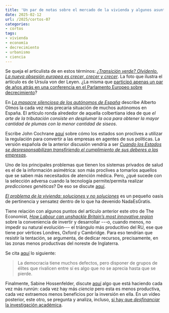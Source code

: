 ```yaml
---
title: 'Un par de notas sobre el mercado de la vivienda y algunos asuntos más'
date: 2025-02-12
url: /2025/cortos-07
categories:
- cortos
tags:
- vivienda
- economía
- decrecimiento
- urbanismo
- ciencia
---
```


Se queja el articulista de en estos términos: [_¿Transición verde? Olvídenlo. La nueva obsesión europea es crecer, crecer y crecer_](https://blogs.elconfidencial.com/mundo/tribuna-internacional/2025-02-03/transicion-verde-olvidalo-nueva-obsesion-europea-crecer_4056124/). La foto que ilustra el artículo es de Ursula von der Leyen. ¿La misma que [participó apenas un par de años atrás en una conferencia en el Parlamento Europeo sobre decrecimiento](https://ec.europa.eu/commission/presscorner/detail/en/speech_23_2761)?

En [_La masacre silenciosa de los autónomos de España_](https://blogs.elconfidencial.com/cultura/mala-fama/2025-02-05/masacre-silenciosa-autonomas_4056464/) describe Alberto Olmos la cada vez más precaria situación de muchos autónomos en España. El artículo ronda alrededor de aquella colbertiana idea de que _el arte de la tributación consiste en desplumar la oca para obtener la mayor cantidad de plumas con la menor cantidad de siseos_.

Escribe John Cochrane [aquí](https://www.grumpy-economist.com/p/conceptualizing-regulation) sobre cómo los estados son proclives a utilizar la regulación para convertir a las empresas en agentes de sus políticas. La versión española de la anterior discusión vendría a ser [_Cuando los Estados se desresponsabilizan transfiriendo el cumplimiento de sus deberes a las empresas_](https://derechomercantilespana.blogspot.com/2025/01/cuando-los-estados-se.html).

Uno de los principales problemas que tienen los sistemas privados de salud es el de la información asimétrica: son más proclives a tomarlos aquellos que se saben más necesitados de atención médica. Pero, ¿qué sucede con la selección adversa cuando la tecnología permite/permita realizar _predicciones genéticas_? De eso se discute [aquí](https://marginalrevolution.com/marginalrevolution/2025/02/genetic-prediction-and-adverse-selection.html).

[_El problema de la vivienda: soluciones y no soluciones_](https://nadaesgratis.es/admin/el-problema-de-la-vivienda-soluciones-y-no-soluciones) es un pequeño oasis de pertinencia y sensatez dentro de lo que ha devenido NadaEsGratis.

Tiene relación con algunos puntos del artículo anterior este otro de The Economist,
[_How Labour can unshackle Britain’s most innovative region_](https://www.economist.com/leaders/2025/02/06/how-labour-can-unshackle-britains-most-innovative-region)
sobre la conveniencia de invertir y desarrollar ---o, cuando menos, no impedir su natural evolución--- el triángulo más producitivo del RU, ese que tiene por vértices Londres, Oxford y Cambridge. Para eso tendrían que resistir la tentación, se argumenta, de dedicar recursos, precisamente, en las zonas menos productivas del noreste de Inglaterra.

Se cita [aquí](https://marginalrevolution.com/marginalrevolution/2025/01/the-case-for-democracy-from-the-comments.html) lo siguiente:

> La democracia tiene muchos defectos, pero disponer de grupos de élites que rivalicen entre sí es algo que no se aprecia hasta que se pierde.

Finalmente, Sabine Hossenfelder, discute [aquí](https://www.youtube.com/watch?v=QtxjatbVb7M) algo que está haciendo cada vez más runrún: cada vez hay más _ciencia_ pero esta es menos productiva, cada vez extraemos menos beneficios por la inversión en ella. En un vídeo posterior, este otro, se pregunta y analiza, incluso, [si hay que _desfinanciar_ la investigación académica](https://www.youtube.com/watch?v=htb_n7ok9AU).

